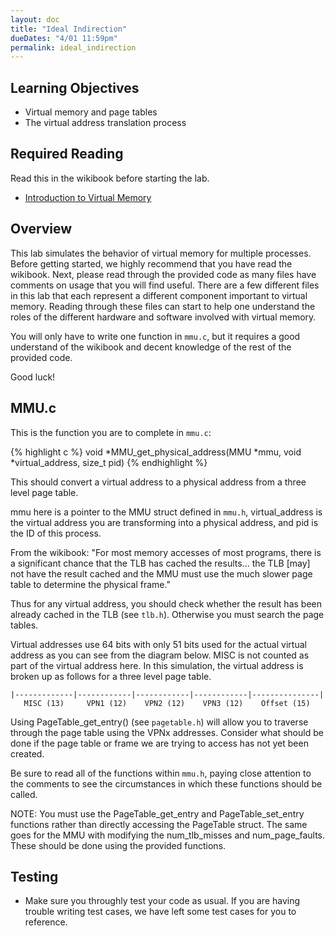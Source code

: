 ```yaml
---
layout: doc
title: "Ideal Indirection"
dueDates: "4/01 11:59pm"
permalink: ideal_indirection
---
```


## Learning Objectives

*   Virtual memory and page tables
*   The virtual address translation process

## Required Reading

Read this in the wikibook before starting the lab.

* [Introduction to Virtual Memory](https://github.com/angrave/SystemProgramming/wiki/Virtual-Memory%2C-Part-1%3A-Introduction-to-Virtual-Memory)


## Overview

This lab simulates the behavior of virtual memory for multiple processes. Before getting started, we highly recommend that you have read the wikibook. Next, please read through the provided code as many files have comments on usage that you will find useful. There are a few different files in this lab that each represent a different component important to virtual memory. Reading through these files can start to help one understand the roles of the different hardware and software involved with virtual memory.

You will only have to write one function in `mmu.c`, but it requires a good understand of the wikibook and decent knowledge of the rest of the provided code. 

Good luck!


## MMU.c

This is the function you are to complete in `mmu.c`:

{% highlight c %}
void *MMU_get_physical_address(MMU *mmu, void *virtual_address, size_t pid)
{% endhighlight %}

This should convert a virtual address to a physical address from a three level page table.

mmu here is a pointer to the MMU struct defined in `mmu.h`, virtual_address is the virtual address you are transforming into a physical address, and pid is the ID of this process.

From the wikibook: "For most memory accesses of most programs, there is a significant chance that the TLB has cached the results... the TLB [may] not have the result cached and the MMU must use the much slower page table to determine the physical frame." 

Thus for any virtual address, you should check whether the result has been already cached in the TLB (see `tlb.h`). Otherwise you must search the page tables.

Virtual addresses use 64 bits with only 51 bits used for the actual virtual address as you can see from the diagram below. MISC is not counted as part of the virtual address here. In this simulation, the virtual address is broken up as follows for a three level page table. 

```
|-------------|------------|------------|------------|---------------|
   MISC (13)     VPN1 (12)    VPN2 (12)    VPN3 (12)    Offset (15)
```

Using PageTable_get_entry() (see `pagetable.h`) will allow you to traverse through the page table using the VPNx addresses. Consider what should be done if the page table or frame we are trying to access has not yet been created.

Be sure to read all of the functions within `mmu.h`, paying close attention to the comments to see the circumstances in which these functions should be called.

NOTE: You must use the PageTable_get_entry and PageTable_set_entry functions rather than directly accessing the PageTable struct. The same goes for the MMU with modifying the num_tlb_misses and num_page_faults. These should be done using the provided functions.


## Testing

*   Make sure you throughly test your code as usual. If you are having trouble writing test cases, we have left some test cases for you to reference.
